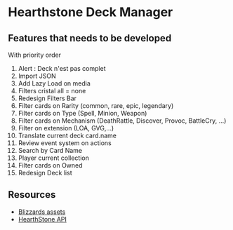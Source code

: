Hearthstone Deck Manager
========================

Features that needs to be developed
-----------------------------------

With priority order

1. Alert : Deck n'est pas complet 
2. Import JSON
3. Add Lazy Load on media
4. Filters cristal all = none
5. Redesign Filters Bar
6. Filter cards on Rarity (common, rare, epic, legendary)
7. Filter cards on Type (Spell, Minion, Weapon)
8. Filter cards on Mechanism (DeathRattle, Discover, Provoc, BattleCry, ...)
9. Filter on extension (LOA, GVG,...)
10. Translate current deck card.name
11. Review event system on actions
12. Search by Card Name
13. Player current collection
14. Filter cards on Owned
15. Redesign Deck list


Resources
---------

- [Blizzards assets](http://blizzard.gamespress.com)
- [HearthStone API](https://market.mashape.com/omgvamp/hearthstone)
